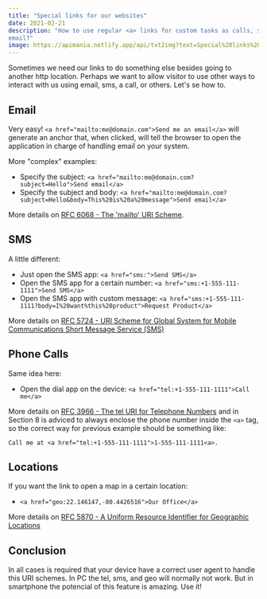 ```yaml
---
title: "Special links for our websites"
date: 2021-02-21
description: "How to use regular <a> links for custom tasks as calls, sms or
email?"
image: https://apimania.netlify.app/api/txt2img?text=Special%20links%20for%20our%20websites&font=Fira%20Code&format=4:3
---
```

Sometimes we need our links to do something else besides going to another http
location. Perhaps we want to allow visitor to use other ways to interact with
us using email, sms, a call, or others. Let's se how to.

## Email

Very easy! `<a href="mailto:me@domain.com">Send me an email</a>` will generate an
anchor that, when clicked, will tell the browser to open the application in
charge of handling email on your system.

More "complex" examples:

- Specify the subject: `<a href="mailto:me@domain.com?subject=Hello">Send email</a>`
- Specify the subject and body: `<a href="mailto:me@domain.com?subject=Hello&body=This%20is%20a%20message">Send email</a>`

More details on [RFC 6068 - The 'mailto' URI Scheme](https://tools.ietf.org/html/rfc6068#section-6).

## SMS

A little different:

- Just open the SMS app: `<a href="sms:">Send SMS</a>`
- Open the SMS app for a certain number: `<a href="sms:+1-555-111-1111">Send SMS</a>`
- Open the SMS app with custom message: `<a href="sms:+1-555-111-1111?body=I%20want%this%20product">Request Product</a>`

More details on [RFC 5724 - URI Scheme for Global System for Mobile Communications Short Message Service (SMS)](https://tools.ietf.org/html/rfc5724#section-2.5)

## Phone Calls

Same idea here:

- Open the dial app on the device: `<a href="tel:+1-555-111-1111">Call me</a>`

More details on [RFC 3966 - The tel URI for Telephone Numbers](https://tools.ietf.org/html/rfc3966#section-6) and in Section 8 is adviced to always enclose the
phone number inside the `<a>` tag, so the correct way for previous example should be something like:

`Call me at <a href="tel:+1-555-111-1111">1-555-111-1111<a>.`

## Locations

If you want the link to open a map in a certain location:

- `<a href="geo:22.146147,-80.4426516">Our Office</a>`

More details on [RFC 5870 - A Uniform Resource Identifier for Geographic Locations](https://tools.ietf.org/html/rfc5870#section-6.2)

## Conclusion

In all cases is required that your device have a correct user agent to handle
this URI schemes. In PC the tel, sms, and geo will normally not work. But in
smartphone the potencial of this feature is amazing. Use it!

